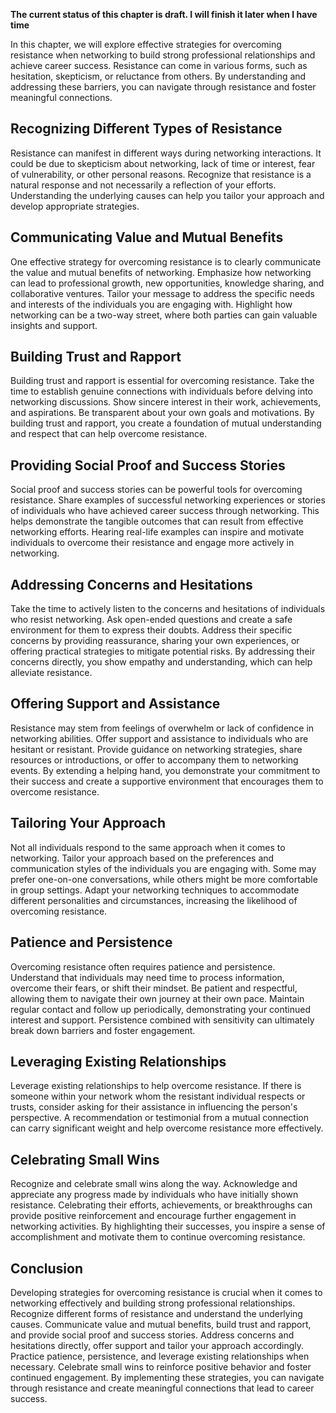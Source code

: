**The current status of this chapter is draft. I will finish it later when I have time**

In this chapter, we will explore effective strategies for overcoming resistance when networking to build strong professional relationships and achieve career success. Resistance can come in various forms, such as hesitation, skepticism, or reluctance from others. By understanding and addressing these barriers, you can navigate through resistance and foster meaningful connections.

Recognizing Different Types of Resistance
-----------------------------------------

Resistance can manifest in different ways during networking interactions. It could be due to skepticism about networking, lack of time or interest, fear of vulnerability, or other personal reasons. Recognize that resistance is a natural response and not necessarily a reflection of your efforts. Understanding the underlying causes can help you tailor your approach and develop appropriate strategies.

Communicating Value and Mutual Benefits
---------------------------------------

One effective strategy for overcoming resistance is to clearly communicate the value and mutual benefits of networking. Emphasize how networking can lead to professional growth, new opportunities, knowledge sharing, and collaborative ventures. Tailor your message to address the specific needs and interests of the individuals you are engaging with. Highlight how networking can be a two-way street, where both parties can gain valuable insights and support.

Building Trust and Rapport
--------------------------

Building trust and rapport is essential for overcoming resistance. Take the time to establish genuine connections with individuals before delving into networking discussions. Show sincere interest in their work, achievements, and aspirations. Be transparent about your own goals and motivations. By building trust and rapport, you create a foundation of mutual understanding and respect that can help overcome resistance.

Providing Social Proof and Success Stories
------------------------------------------

Social proof and success stories can be powerful tools for overcoming resistance. Share examples of successful networking experiences or stories of individuals who have achieved career success through networking. This helps demonstrate the tangible outcomes that can result from effective networking efforts. Hearing real-life examples can inspire and motivate individuals to overcome their resistance and engage more actively in networking.

Addressing Concerns and Hesitations
-----------------------------------

Take the time to actively listen to the concerns and hesitations of individuals who resist networking. Ask open-ended questions and create a safe environment for them to express their doubts. Address their specific concerns by providing reassurance, sharing your own experiences, or offering practical strategies to mitigate potential risks. By addressing their concerns directly, you show empathy and understanding, which can help alleviate resistance.

Offering Support and Assistance
-------------------------------

Resistance may stem from feelings of overwhelm or lack of confidence in networking abilities. Offer support and assistance to individuals who are hesitant or resistant. Provide guidance on networking strategies, share resources or introductions, or offer to accompany them to networking events. By extending a helping hand, you demonstrate your commitment to their success and create a supportive environment that encourages them to overcome resistance.

Tailoring Your Approach
-----------------------

Not all individuals respond to the same approach when it comes to networking. Tailor your approach based on the preferences and communication styles of the individuals you are engaging with. Some may prefer one-on-one conversations, while others might be more comfortable in group settings. Adapt your networking techniques to accommodate different personalities and circumstances, increasing the likelihood of overcoming resistance.

Patience and Persistence
------------------------

Overcoming resistance often requires patience and persistence. Understand that individuals may need time to process information, overcome their fears, or shift their mindset. Be patient and respectful, allowing them to navigate their own journey at their own pace. Maintain regular contact and follow up periodically, demonstrating your continued interest and support. Persistence combined with sensitivity can ultimately break down barriers and foster engagement.

Leveraging Existing Relationships
---------------------------------

Leverage existing relationships to help overcome resistance. If there is someone within your network whom the resistant individual respects or trusts, consider asking for their assistance in influencing the person's perspective. A recommendation or testimonial from a mutual connection can carry significant weight and help overcome resistance more effectively.

Celebrating Small Wins
----------------------

Recognize and celebrate small wins along the way. Acknowledge and appreciate any progress made by individuals who have initially shown resistance. Celebrating their efforts, achievements, or breakthroughs can provide positive reinforcement and encourage further engagement in networking activities. By highlighting their successes, you inspire a sense of accomplishment and motivate them to continue overcoming resistance.

Conclusion
----------

Developing strategies for overcoming resistance is crucial when it comes to networking effectively and building strong professional relationships. Recognize different forms of resistance and understand the underlying causes. Communicate value and mutual benefits, build trust and rapport, and provide social proof and success stories. Address concerns and hesitations directly, offer support and tailor your approach accordingly. Practice patience, persistence, and leverage existing relationships when necessary. Celebrate small wins to reinforce positive behavior and foster continued engagement. By implementing these strategies, you can navigate through resistance and create meaningful connections that lead to career success.
